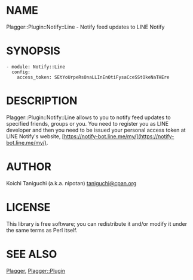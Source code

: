 # NAME

Plagger::Plugin::Notify::Line - Notify feed updates to LINE Notify

# SYNOPSIS

    - module: Notify::Line
      config:
        access_token: SEtYoUrpeRsOnaLLInEnOtiFysaCceSStOkeNaTHEre

# DESCRIPTION

Plagger::Plugin::Notify::Line allows to you to notify feed updates
to specified friends, groups or you.
You need to register you as LINE developer and then you need to be issued
your personal access token at LINE Notify's website,
[https://notify-bot.line.me/my/](https://notify-bot.line.me/my/).

# AUTHOR

Koichi Taniguchi (a.k.a. nipotan) <taniguchi@cpan.org>

# LICENSE

This library is free software; you can redistribute it and/or modify
it under the same terms as Perl itself.

# SEE ALSO

[Plagger](https://metacpan.org/pod/Plagger), [Plagger::Plugin](https://metacpan.org/pod/Plagger::Plugin)
